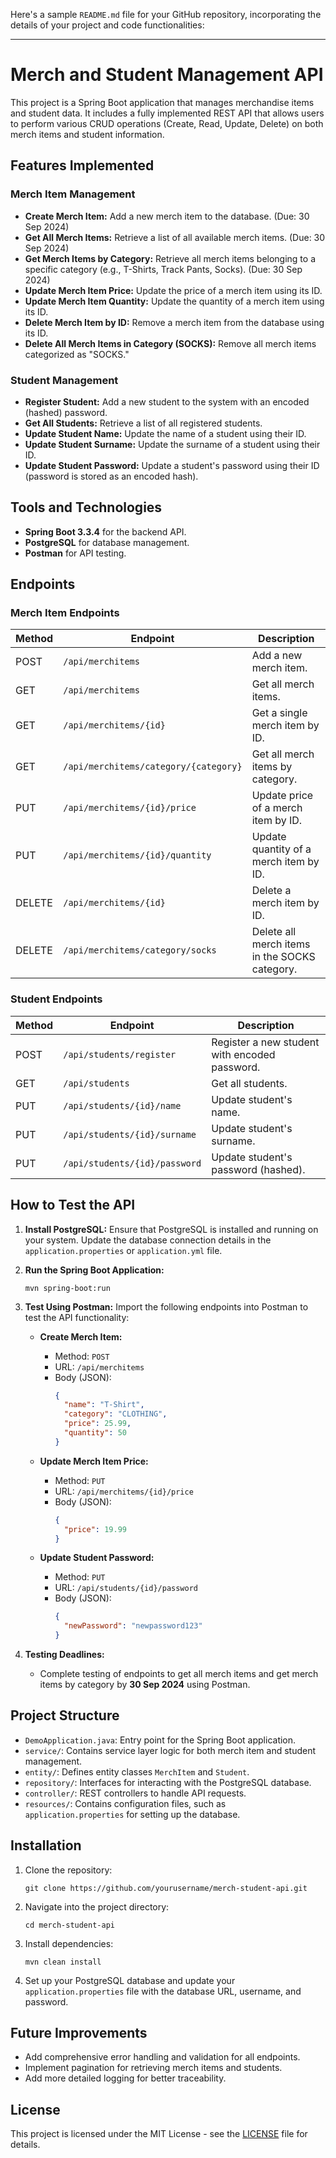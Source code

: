 Here's a sample `README.md` file for your GitHub repository, incorporating the details of your project and code functionalities:

---

# Merch and Student Management API

This project is a Spring Boot application that manages merchandise items and student data. It includes a fully implemented REST API that allows users to perform various CRUD operations (Create, Read, Update, Delete) on both merch items and student information.

## Features Implemented

### Merch Item Management
- **Create Merch Item:** Add a new merch item to the database. (Due: 30 Sep 2024)
- **Get All Merch Items:** Retrieve a list of all available merch items. (Due: 30 Sep 2024)
- **Get Merch Items by Category:** Retrieve all merch items belonging to a specific category (e.g., T-Shirts, Track Pants, Socks). (Due: 30 Sep 2024)
- **Update Merch Item Price:** Update the price of a merch item using its ID.
- **Update Merch Item Quantity:** Update the quantity of a merch item using its ID.
- **Delete Merch Item by ID:** Remove a merch item from the database using its ID.
- **Delete All Merch Items in Category (SOCKS):** Remove all merch items categorized as "SOCKS."

### Student Management
- **Register Student:** Add a new student to the system with an encoded (hashed) password.
- **Get All Students:** Retrieve a list of all registered students.
- **Update Student Name:** Update the name of a student using their ID.
- **Update Student Surname:** Update the surname of a student using their ID.
- **Update Student Password:** Update a student's password using their ID (password is stored as an encoded hash).

## Tools and Technologies

- **Spring Boot 3.3.4** for the backend API.
- **PostgreSQL** for database management.
- **Postman** for API testing.

## Endpoints

### Merch Item Endpoints

| Method | Endpoint                       | Description                                           |
|--------|--------------------------------|-------------------------------------------------------|
| POST   | `/api/merchitems`              | Add a new merch item.                                 |
| GET    | `/api/merchitems`              | Get all merch items.                                  |
| GET    | `/api/merchitems/{id}`         | Get a single merch item by ID.                        |
| GET    | `/api/merchitems/category/{category}` | Get all merch items by category.                |
| PUT    | `/api/merchitems/{id}/price`   | Update price of a merch item by ID.                   |
| PUT    | `/api/merchitems/{id}/quantity`| Update quantity of a merch item by ID.                |
| DELETE | `/api/merchitems/{id}`         | Delete a merch item by ID.                            |
| DELETE | `/api/merchitems/category/socks`| Delete all merch items in the SOCKS category.         |

### Student Endpoints

| Method | Endpoint                       | Description                                           |
|--------|--------------------------------|-------------------------------------------------------|
| POST   | `/api/students/register`       | Register a new student with encoded password.         |
| GET    | `/api/students`                | Get all students.                                     |
| PUT    | `/api/students/{id}/name`      | Update student's name.                                |
| PUT    | `/api/students/{id}/surname`   | Update student's surname.                             |
| PUT    | `/api/students/{id}/password`  | Update student's password (hashed).                   |

## How to Test the API

1. **Install PostgreSQL:**
   Ensure that PostgreSQL is installed and running on your system. Update the database connection details in the `application.properties` or `application.yml` file.

2. **Run the Spring Boot Application:**
   ```
   mvn spring-boot:run
   ```

3. **Test Using Postman:**
   Import the following endpoints into Postman to test the API functionality:
   
   - **Create Merch Item:**
     - Method: `POST`
     - URL: `/api/merchitems`
     - Body (JSON):
       ```json
       {
         "name": "T-Shirt",
         "category": "CLOTHING",
         "price": 25.99,
         "quantity": 50
       }
       ```

   - **Update Merch Item Price:**
     - Method: `PUT`
     - URL: `/api/merchitems/{id}/price`
     - Body (JSON):
       ```json
       {
         "price": 19.99
       }
       ```

   - **Update Student Password:**
     - Method: `PUT`
     - URL: `/api/students/{id}/password`
     - Body (JSON):
       ```json
       {
         "newPassword": "newpassword123"
       }
       ```

4. **Testing Deadlines:**
   - Complete testing of endpoints to get all merch items and get merch items by category by **30 Sep 2024** using Postman.

## Project Structure

- `DemoApplication.java`: Entry point for the Spring Boot application.
- `service/`: Contains service layer logic for both merch item and student management.
- `entity/`: Defines entity classes `MerchItem` and `Student`.
- `repository/`: Interfaces for interacting with the PostgreSQL database.
- `controller/`: REST controllers to handle API requests.
- `resources/`: Contains configuration files, such as `application.properties` for setting up the database.

## Installation

1. Clone the repository:
   ```
   git clone https://github.com/yourusername/merch-student-api.git
   ```
2. Navigate into the project directory:
   ```
   cd merch-student-api
   ```
3. Install dependencies:
   ```
   mvn clean install
   ```
4. Set up your PostgreSQL database and update your `application.properties` file with the database URL, username, and password.

## Future Improvements

- Add comprehensive error handling and validation for all endpoints.
- Implement pagination for retrieving merch items and students.
- Add more detailed logging for better traceability.

## License

This project is licensed under the MIT License - see the [LICENSE](LICENSE) file for details.
